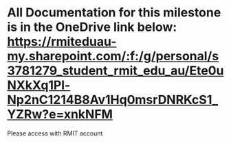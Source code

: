 # All Documentation for this milestone is in the OneDrive link below: https://rmiteduau-my.sharepoint.com/:f:/g/personal/s3781279_student_rmit_edu_au/Ete0uNXkXq1Pl-Np2nC1214B8Av1Hq0msrDNRKcS1_YZRw?e=xnkNFM

Please access with RMIT account